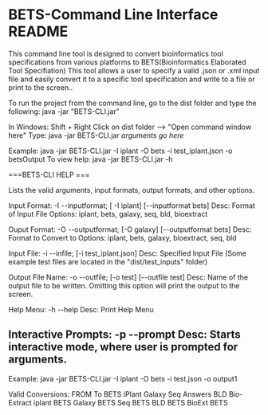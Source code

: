 BETS-Command Line Interface README
==============
This command line tool is designed to convert bioinformatics tool specifications from various platforms to BETS(Bioinformatics Elaborated Tool Specifiation)
This tool allows a user to specify a valid .json or .xml input file and easily convert it to a specific tool specification and write to a file or print to the screen..

To run the project from the command line, go to the dist folder and
type the following:
java -jar "BETS-CLI.jar" 

In Windows:
Shift + Right Click on dist folder --> "Open command window here"
Type: java -jar BETS-CLI.jar *arguments go here*

Example: java -jar BETS-CLI.jar  -I iplant -O bets -i test_iplant.json -o betsOutput
To view help: java -jar BETS-CLI.jar -h


 ===BETS-CLI HELP ===
 
Lists the valid arguments, input formats, output formats, and other options. 

Input Format: -I --inputformat; [ -I iplant] [--inputformat bets]
  Desc: Format of Input File
  Options: iplant, bets, galaxy, seq, bld, bioextract

Ouput Format: -O --outputformat; [-O galaxy] [--outputformat bets]
  Desc: Format to Convert to
  Options: iplant, bets, galaxy, bioextract, seq, bld

Input File: -i --infile; [-i test_iplant.json]
  Desc: Specified Input File  (Some example test files are located in the "dist/test_inputs" folder)

Output File Name: -o --outfile; [-o test] [--outfile test]
  Desc: Name of the output file to be written.
  Omitting this option will print the output to the screen.

Help Menu: -h --help
  Desc: Print Help Menu

Interactive Prompts: -p --prompt
  Desc: Starts interactive mode, where user is prompted for arguments.
--------------------------
Example: java -jar BETS-CLI.jar  -I iplant -O bets -i test.json -o output1



Valid Conversions:
FROM		To
BETS		iPlant 
			Galaxy
			Seq Answers
			BLD
			Bio-Extract
iplant		BETS
Galaxy		BETS
Seq 		BETS
BLD			BETS
BioExt		BETS
